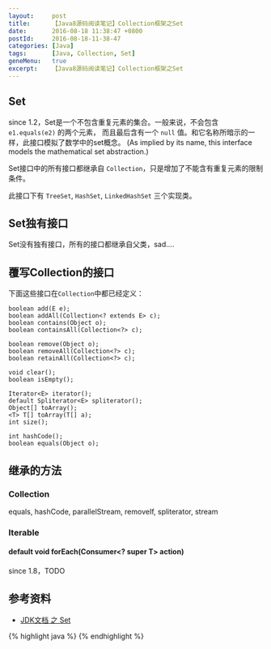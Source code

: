 ```yaml
---
layout:     post
title:      【Java8源码阅读笔记】Collection框架之Set
date:       2016-08-18 11:38:47 +0800
postId:     2016-08-18-11-38-47
categories: [Java]
tags:       [Java, Collection, Set]
geneMenu:   true
excerpt:    【Java8源码阅读笔记】Collection框架之Set
---
```


## Set

since 1.2，Set是一个不包含重复元素的集合。一般来说，不会包含 `e1.equals(e2)` 的两个元素，
而且最后含有一个 `null` 值。和它名称所暗示的一样，此接口模拟了数学中的set概念。
(As implied by its name, this interface models the mathematical set abstraction.)

Set接口中的所有接口都继承自 `Collection`，只是增加了不能含有重复元素的限制条件。

此接口下有 `TreeSet`, `HashSet`, `LinkedHashSet` 三个实现类。

## Set独有接口
Set没有独有接口，所有的接口都继承自父类，sad.... 

## 覆写Collection的接口
下面这些接口在`Collection`中都已经定义：

    boolean add(E e);
    boolean addAll(Collection<? extends E> c);
    boolean contains(Object o);
    boolean containsAll(Collection<?> c);

    boolean remove(Object o);
    boolean removeAll(Collection<?> c);
    boolean retainAll(Collection<?> c);

    void clear();
    boolean isEmpty();

    Iterator<E> iterator();
    default Spliterator<E> spliterator();
    Object[] toArray();
    <T> T[] toArray(T[] a);
    int size();

    int hashCode();
    boolean equals(Object o);

## 继承的方法

### Collection

equals, hashCode, parallelStream, removeIf, spliterator, stream

### Iterable

#### default void forEach(Consumer<? super T> action)
since 1.8，TODO


## 参考资料

* [JDK文档 之 Set](https://docs.oracle.com/javase/8/docs/api/java/util/Set.html)

{% highlight java %}
{% endhighlight %}

